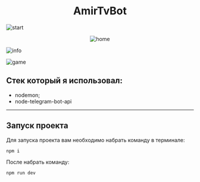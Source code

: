 <h1 align="center"> AmirTvBot </h1>

![start](https://user-images.githubusercontent.com/92297776/199062397-0af2290a-28ab-4ce4-ac64-54734029bc36.gif)


<p align="center">
  <img src="nix/Desktop/start.gif" alt="home" />
</p>

![info](https://user-images.githubusercontent.com/92297776/199065135-bce34221-e9b5-4db9-82a5-b6baec0f6476.gif)




![game](https://user-images.githubusercontent.com/92297776/199062732-2dc36afe-92aa-42b2-bd9b-b78df12dd37f.gif)

## Стек который я использовал:

- nodemon;
- node-telegram-bot-api

-------

## Запуск проекта

Для запуска проекта вам необходимо набрать команду в терминале:

```javascript
npm i
```

После набрать команду:

```javascript
npm run dev
```
